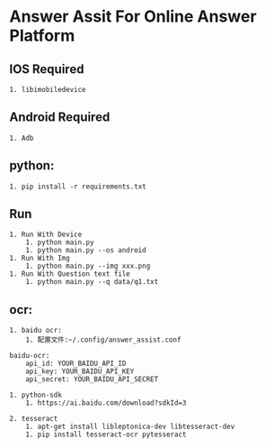# Answer Assit For Online Answer Platform

## IOS Required
    1. libimobiledevice

## Android Required
    1. Adb 


## python:
    1. pip install -r requirements.txt


## Run
    1. Run With Device
        1. python main.py 
        1. python main.py --os android
    1. Run With Img
        1. python main.py --img xxx.png
    1. Run With Question text file
        1. python main.py --q data/q1.txt

## ocr:
    1. baidu ocr:
        1. 配置文件:~/.config/answer_assist.conf
```
baidu-ocr:
    api_id: YOUR_BAIDU_API_ID
    api_key: YOUR_BAIDU_API_KEY
    api_secret: YOUR_BAIDU_API_SECRET
```
    1. python-sdk
        1. https://ai.baidu.com/download?sdkId=3

    2. tesseract
        1. apt-get install libleptonica-dev libtesseract-dev
        1. pip install tesseract-ocr pytesseract
    
